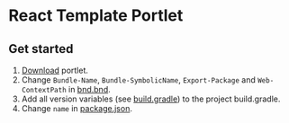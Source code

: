 # React Template Portlet

## Get started

1. [Download](https://minhaskamal.github.io/DownGit/#/home?url=https://github.com/devclubspb/liferay-template/new/master/modules/react-template-portlet) portlet.
2. Change `Bundle-Name`, `Bundle-SymbolicName`, `Export-Package` and `Web-ContextPath` in [bnd.bnd](bnd.bnd).
3. Add all version variables (see [build.gradle](build.gradle)) to the project build.gradle.
4. Change `name` in [package.json](package.json).